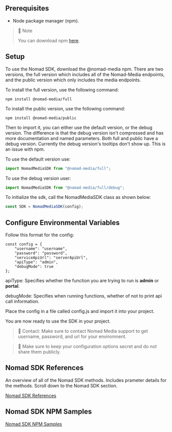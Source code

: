 ## Prerequisites

- Node package manager (npm).

> 📘 Note
> 
> You can download npm [here](https://nodejs.org/en/download).

## Setup

To use the Nomad SDK, download the @nomad-media npm. There are two versions, the full version which includes all of the Nomad-Media endpoints, and the public version which only includes the media endpoints.

To install the full version, use the following command:
```shell
npm install @nomad-media/full
```

To install the public version, use the following command:
```shell
npm install @nomad-media/public
```

Then to import it, you can either use the default version, or the debug version. The difference is that the debug version isn't compressed and has more documentation and named parameters. Both full and public have a debug version. Currently the debug version's tooltips don't show up. This is an issue with npm.

To use the default version use:

```javascript
import NomadMediaSDK from "@nomad-media/full";
```

To use the debug version user:

```javascript
import NomadMediaSDK from "@nomad-media/full/debug";
```

To initialize the sdk, call the NomadMediaSDK class as shown below:

```javascript
const SDK = NomadMediaSDK(config);
```

## Configure Environmental Variables

Follow this format for the config:

```
const config = {
    "username": "username",
    "password": "password",
    "serviceApiUrl": "serverApiUrl",
    "apiType": "admin",
    "debugMode": true
};
```

apiType: Specifies whether the function you are trying to run is **admin** or **portal**.

debugMode: Specifies when running functions, whether of not to print api call information.

Place the config in a file called config.js and import it into your project.

You are now ready to use the SDK in your project.

> 📘 Contact: Make sure to contact Nomad Media support to get username, password, and url for your enviromnent.

> 🚧 Make sure to keep your configuration options secret and do not share them publicly.

## Nomad SDK References

An overview of all of the Nomad SDK methods. Includes prameter details for the methods. Scroll down to the Nomad SDK section.

[Nomad SDK References](https://developer.nomad-cms.com/reference)

## Nomad SDK NPM Samples

[Nomad SDK NPM Samples](https://github.com/Nomad-Media/samples-js)
